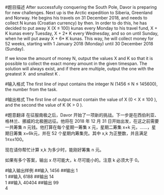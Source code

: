 #题目描述
After successfully conquering the South Pole, Davor is preparing for new challenges. Next up is the Arctic expedition to Siberia, Greenland and Norway. He begins his travels on 31 December 2018, and needs to collect ​N kunas (Croatian currency) by then. In order to do this, he has decided to put away ​X (​X ≤ 100) kunas every Monday to his travel fund, ​X + K kunas every Tuesday, ​X + 2* ​K every Wednesday, and so on until Sunday, when he will put away ​X + 6* ​K kunas. This way, he will collect money for 52 weeks, starting with 1 January 2018 (Monday) until 30 December 2018 (Sunday).

If we know the amount of money ​N​, output the values ​X and ​K so that it is possible to collect the ​exact money amount in the given timespan. The solution will always exist, and if there are multiple, output the one with the greatest ​X ​ and smallest ​K ​.

#输入格式
The first line of input contains the integer ​N​ (1456 ≤ ​N​ ≤ 145600), the number from the task.

#输出格式
The first line of output must contain the value of ​X (​0 < ​X ​≤ 100 ​)​, and the second the value of K (K ​> 0 ​)​.

#题意翻译
在征服南极之后，Davor 开始了一项新的挑战。下一步是在西伯利亚、格林兰、挪威的北极圈远征。他将在 2018 年 12 月 31 日开始出发，在这之前需要一共筹集 n 元钱。他打算在每个星期一筹集 x 元，星期二筹集 x+k 元，……，星期日筹集 x+6k元，并在 52 个星期内筹集完。其中 x,k 为正整数，并且满足 1≤x≤100。

现在请你帮忙计算 x,k 为多少时，能刚好筹集 n 元。

如果有多个答案，输出 x 尽可能大，k 尽可能小的。注意 k 必须大于 0。

#输入输出样例
##输入
1456
##输出
1\
1
##输入
6188
##输出
14\
1
##输入
40404
##输出
99\
4